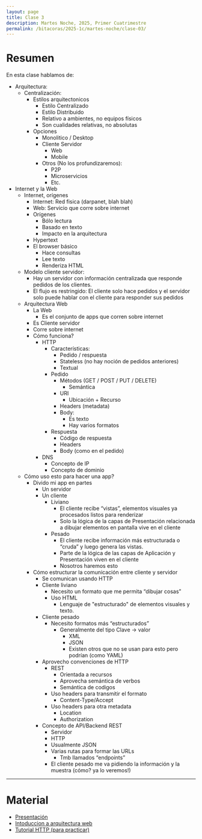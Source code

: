 ```yaml
---
layout: page
title: Clase 3
description: Martes Noche, 2025, Primer Cuatrimestre
permalink: /bitacoras/2025-1c/martes-noche/clase-03/
---
```


# Resumen

En esta clase hablamos de:

* Arquitectura:  
  * Centralización:   
    * Estilos arquitectonicos  
      * Estilo Centralizado  
      * Estilo Distribuido  
      * Relativo a ambientes, no equipos físicos  
      * Son cualidades relativas, no absolutas  
    * Opciones  
      * Monolitico / Desktop  
      * Cliente Servidor   
        * Web  
        * Mobile  
      * Otros (No los profundizaremos):  
        * P2P  
        * Microservicios  
        * Etc.  
* Internet y la Web  
  * Internet, orígenes  
    * Internet: Red fisica (darpanet, blah blah)  
    * Web: Servicio que corre sobre internet  
    * Orígenes 
      * Bólo lectura
      * Basado en texto  
      * Impacto en la arquitectura
    * Hypertext  
    * El browser básico  
      * Hace consultas  
      * Lee texto  
      * Renderiza HTML 
  * Modelo cliente servidor:  
    * Hay un servidor con información centralizada que responde pedidos de los clientes.  
    * El flujo es restringido: El cliente solo hace pedidos y el servidor solo puede hablar con el cliente para responder sus pedidos  
  * Arquitectura Web  
    * La Web  
      * Es el conjunto de apps que corren sobre internet  
    * Es Cliente servidor  
    * Corre sobre internet  
    * Cómo funciona?  
      * HTTP    
        * Características:  
          * Pedido / respuesta  
          * Stateless (no hay noción de pedidos anteriores)  
          * Textual  
        * Pedido  
          * Métodos (GET / POST / PUT / DELETE)  
            * Semántica  
          * URI  
            * Ubicación \+ Recurso  
          * Headers (metadata)  
          * Body:  
            * Es texto  
            * Hay varios formatos  
        * Respuesta  
          * Código de respuesta   
          * Headers 
          * Body (como en el pedido) 
      * DNS  
        * Concepto de IP  
        * Concepto de dominio	  
  * Cómo uso esto para hacer una app?  
    * Divido mi app en partes  
      * Un servidor  
      * Un cliente  
        * Liviano  
          * El cliente recibe “vistas”, elementos visuales ya procesados listos para renderizar
          * Solo la lógica de la capas de Presentación relacionada a dibujar elementos en pantalla vive en el cliente 
        * Pesado  
          * El cliente recibe información más estructurada o “cruda” y luego genera las vistas. 
          * Parte de la lógica de las capas de Aplicación y Presentación viven en el cliente 
          * Nosotros haremos esto  
    * Cómo estructurar la comunicación entre cliente y servidor 
      * Se comunican usando HTTP  
      * Cliente liviano  
        * Necesito un formato que me permita “dibujar cosas”  
        * Uso HTML   
          * Lenguaje de "estructurado" de elementos visuales y texto.
      * Cliente pesado  
        * Necesito formatos más “estructurados”  
          * Generalmente del tipo Clave \-\> valor  
            * XML  
            * JSON  
            * Existen otros que no se usan para esto pero podrían (como YAML)  
      * Aprovecho convenciones de HTTP  
        * REST  
          * Orientada a recursos   
          * Aprovecha semántica de verbos  
          * Semántica de codigos  
        * Uso headers para transmitir el formato  
          * Content-Type/Accept  
        * Uso headers para otra metadata  
          * Location  
          * Authorization  
      * Concepto de API/Backend REST  
        * Servidor  
        * HTTP  
        * Usualmente JSON  
        * Varias rutas para formar las URLs   
          * Tmb llamados “endpoints”  
        * El cliente pesado me va pidiendo la información y la muestra (cómo? ya lo veremos\!)  

--- 

# Material

* [Presentación](https://docs.google.com/presentation/d/1SmpUEv0SpWgwclgbfPRaFdweCt46cDkWHzevVWGiPik/edit?usp=sharing)
* [Intoduccion a arquitectura web](https://docs.google.com/document/d/1LBqAhXPzn-aeN5BIRZBmIrU5RKiYvySyWH-2Jkn-kJw/edit?tab=t.0#heading=h.jii8bn1f6qx1)
* [Tutorial HTTP (para practicar)](https://github.com/flbulgarelli/http-tutorial/tree/master/tutorial/es)
